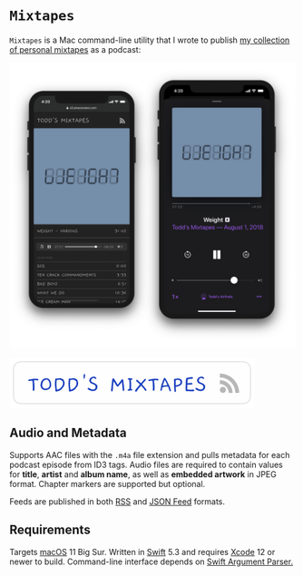 # `Mixtapes`

`Mixtapes` is a Mac command-line utility that I wrote to publish [my collection of personal mixtapes](https://s3.amazonaws.com/toddheasley/mixtapes/index.html) as a podcast:

![](Mixtapes.png)

[![Todd's Mixtapes](Mixtapes.svg)](https://s3.amazonaws.com/toddheasley/mixtapes/index.html)

## Audio and Metadata

Supports AAC files with the `.m4a` file extension and pulls metadata for each podcast episode from ID3 tags. Audio files are required to contain values for __title__, __artist__ and __album name__, as well as  __embedded artwork__ in JPEG format. Chapter markers are supported but optional.

Feeds are published in both [RSS](https://validator.w3.org/feed/docs/rss2.html) and [JSON Feed](https://jsonfeed.org) formats.

## Requirements

Targets [macOS](https://developer.apple.com/macos) 11 Big Sur. Written in [Swift](https://developer.apple.com/documentation/swift) 5.3 and requires [Xcode](https://developer.apple.com/xcode) 12 or newer to build. Command-line interface depends on [Swift Argument Parser.](https://github.com/apple/swift-argument-parser)
